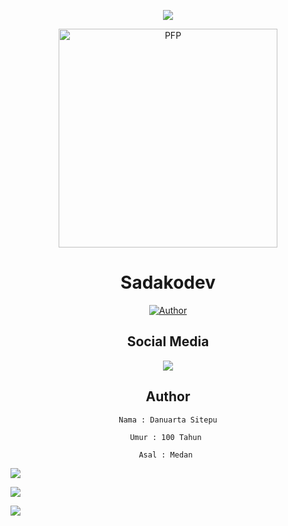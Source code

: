 <p align="center">
<a href=""><img align="center" src="https://github-cardname.caliph.my.id/api?name=Danu57P&description=Hi%2C%20I'm%20a%20Novice%20Programmer%2C%20Nice%20to%20meet%20you&image=https://avatars.githubusercontent.com/sadakodev2002&usqp=CAU&backgroundColor=%23ecf0f1&&github=sadakodev2002&pattern=ticTacToe&colorPattern=%23eaeaea&site=WATASHI%2C%WIBU%20INDONESIA"/></a>
</p>

<div align="center">
<img src="https://avatars.githubusercontent.com/sadakodev2002" width="350" height="350" border="0" alt="PFP">
  
  
# Sadakodev

<p align="center">
  <a href="https://github.com/sadakodev2002"><img title="Author" src="https://img.shields.io/badge/Developer-Sadakodev--2002-blueviolet.svg?style=for-the-badge&logo=github" /></a>
</p>




## Social Media

<p align="center"> <a href="https://wa.me/+6287762402201"><img src="https://img.shields.io/badge/WhatsApp-25D366?style=for- the-badge&logo=whatsapp&logoColor=white " /></p></a>

## Author

```Nama : Danuarta Sitepu```

```Umur : 100 Tahun ```

```Asal : Medan ```


<p align="left">
<img src="https://github-readme-stats.vercel.app/api?username=sadakodev2002&bg_color=30,e96443,904e95&title_color=fff&text_color=fff&count_private=true&include_all_commits=true&icon_color=fff&hide_border=false&show_icons=false" /></a>
</p> 

<p align="left">
  <a href="https://github.com/sadakodev2002"><img src="https://github-readme-stats.vercel.app/api/top-langs?username=caliphdev&bg_color=30,e96443,904e95&title_color=fff&text_color=fff&hide_border=true&hide_title=false&show_icons=true&layout=compact&langs_count=10" /></a>
</p>

<p align="left">
<a href="//github.com/sadakodev2002"><img src="https://github-readme-stats.vercel.app/api/top-langs/?username=caliphdev"></a>
</p>


<!-- <h3 align="left">Listening Music</h3>
<p align="center">
  <a href="https://open.spotify.com/playlist/37i9dQZF1DX7i7SKKuAK4o?si=KwEgMrM7SbyqwuLH4ZgJdw&utm_source=copy-link" target="_blank"><img src="https://now-playing-on-spotify.vercel.app/api/spotify" alt="Spotify Now Playing" width="350"/></a>
</p>

-->
